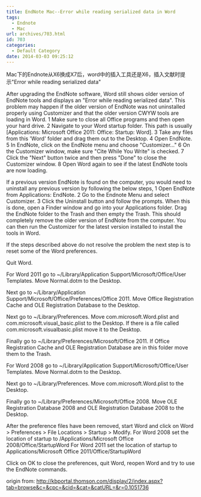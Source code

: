 ```yaml
---
title: EndNote Mac--Error while reading serialized data in Word
tags:
  - Endnote
  - Mac
url: archives/703.html
id: 703
categories:
  - Default Category
date: 2014-03-03 09:25:12
---
```


Mac下的Endnote从X6换成X7后，word中的插入工具还是X6，插入文献时提示"Error while reading serialized data"

After upgrading the EndNote software, Word still shows older version of EndNote tools and displays an "Error while reading serialized data". This problem may happen if the older version of EndNote was not uninstalled properly using Customizer and that the older version CWYW tools are loading in Word.
1 Make sure to close all Office programs and then open your hard drive.
2 Navigate to your Word startup folder. This path is usually [Applications: Microsoft Office 2011: Office: Startup: Word].
3 Take any files from this 'Word' folder and drag them out to the Desktop.
4 Open EndNote.
5 In EndNote, click on the EndNote menu and choose "Customizer..."
6 On the Customizer window, make sure "Cite While You Write" is checked.
7 Click the "Next" button twice and then press "Done" to close the Customizer window.
8 Open Word again to see if the latest EndNote tools are now loading.<!--more-->

If a previous version EndNote is found on the computer, you would need to uninstall any previous version by following the below steps,
1 Open EndNote from Applications: EndNote.
2 Go to the Endnote Menu and select Customizer.
3 Click the Uninstall button and follow the prompts.
When this is done, open a Finder window and go into your Applications folder. Drag the EndNote folder to the Trash and then empty the Trash. This should completely remove the older version of EndNote from the computer. You can then run the Customizer for the latest version installed to install the tools in Word.

If the steps described above do not resolve the problem the next step is to reset some of the Word preferences.

Quit Word.

For Word 2011 go to ~/Library/Application Support/Microsoft/Office/User Templates. Move Normal.dotm to the Desktop.

Next go to ~/Library/Application Support/Microsoft/Office/Preferences/Office 2011. Move Office Registration Cache and OLE Registration Database to the Desktop.

Next go to ~/Library/Preferences. Move com.microsoft.Word.plist and com.microsoft.visual_basic.plist to the Desktop. If there is a file called com.microsoft.visualbasic.plist move it to the Desktop.

Finally go to ~/Library/Preferences/Microsoft/Office 2011. If Office Registration Cache and OLE Registration Database are in this folder move them to the Trash.

For Word 2008 go to ~/Library/Application Support/Microsoft/Office/User Templates. Move Normal.dotm to the Desktop.

Next go to ~/Library/Preferences. Move com.microsoft.Word.plist to the Desktop.

Finally go to ~/Library/Preferences/Microsoft/Office 2008. Move OLE Registration Database 2008 and OLE Registration Database 2008 to the Desktop.

After the preference files have been removed, start Word and click on Word > Preferences > File Locations > Startup > Modify. For Word 2008 set the location of startup to /Applications/Microsoft Office 2008/Office/StartupWord For Word 2011 set the location of startup to Applications/Microsoft Office 2011/Office/StartupWord

Click on OK to close the preferences, quit Word, reopen Word and try to use the EndNote commands.

origin from: http://kbportal.thomson.com/display/2/index.aspx?tab=browse&c=&cpc=&cid=&cat=&catURL=&r=0.1051736